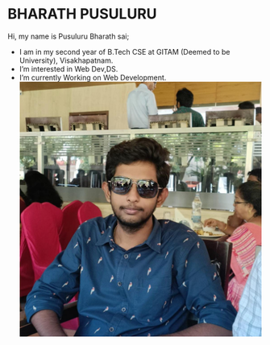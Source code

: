# BHARATH PUSULURU

Hi, my name is Pusuluru Bharath sai;  
- I am in my second year of B.Tech CSE at GITAM (Deemed to be University), Visakhapatnam.
- I’m interested in Web Dev,DS.
- I’m currently Working on Web Development.
![ME](me.jpg)